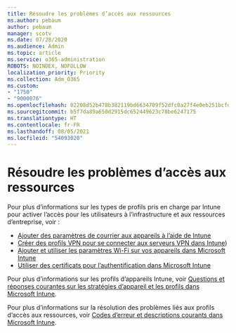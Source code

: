 ```yaml
---
title: Résoudre les problèmes d’accès aux ressources
ms.author: pebaum
author: pebaum
manager: scotv
ms.date: 07/28/2020
ms.audience: Admin
ms.topic: article
ms.service: o365-administration
ROBOTS: NOINDEX, NOFOLLOW
localization_priority: Priority
ms.collection: Adm_O365
ms.custom:
- "1750"
- "9000076"
ms.openlocfilehash: 02208d52b478b382119bd6634709f52dfc0a27f4e0eb251bcfdb4d96d47dac82
ms.sourcegitcommit: b5f7da89a650d2915dc652449623c78be6247175
ms.translationtype: HT
ms.contentlocale: fr-FR
ms.lasthandoff: 08/05/2021
ms.locfileid: "54093020"
---
```

# <a name="troubleshoot-resource-access-issues"></a>Résoudre les problèmes d’accès aux ressources

Pour plus d’informations sur les types de profils pris en charge par Intune pour activer l’accès pour les utilisateurs à l’infrastructure et aux ressources d’entreprise, voir :

- [Ajouter des paramètres de courrier aux appareils à l’aide de Intune](https://docs.microsoft.com/intune/email-settings-configure)
- [Créer des profils VPN pour se connecter aux serveurs VPN dans Intune](https://docs.microsoft.com/intune/vpn-settings-configure))
- [Ajouter et utiliser les paramètres Wi-Fi sur vos appareils dans Microsoft Intune](https://docs.microsoft.com/intune/wi-fi-settings-configure)
- [Utiliser des certificats pour l’authentification dans Microsoft Intune](https://docs.microsoft.com/intune/certificates-configure)

Pour plus d’informations sur les profils d’appareils Intune, voir [Questions et réponses courantes sur les stratégies d’appareil et les profils dans Microsoft Intune](https://docs.microsoft.com/intune/device-profile-troubleshoot).

Pour plus d’informations sur la résolution des problèmes liés aux profils d’accès aux ressources, voir [Codes d’erreur et descriptions courants dans Microsoft Intune](https://docs.microsoft.com/intune/troubleshoot-company-resource-access-problems).